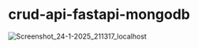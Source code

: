 # crud-api-fastapi-mongodb

![Screenshot_24-1-2025_211317_localhost](https://github.com/user-attachments/assets/2c1b18cc-eafe-428f-8be7-29b76f858c03)
